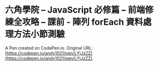 # 六角學院 – JavaScript 必修篇 – 前端修練全攻略 – 課前 -  陣列 forEach 資料處理方法小節測驗

A Pen created on CodePen.io. Original URL: [https://codepen.io/andy1021/pen/LYjJzZZ](https://codepen.io/andy1021/pen/LYjJzZZ).


